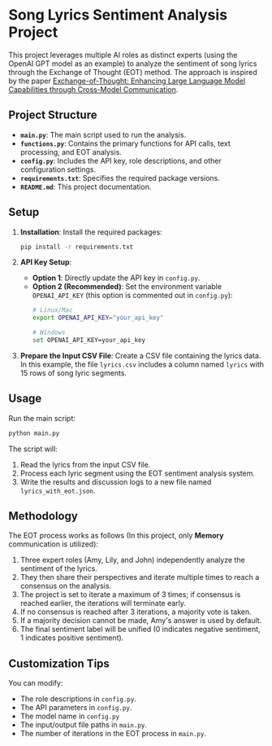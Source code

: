 # Song Lyrics Sentiment Analysis Project

This project leverages multiple AI roles as distinct experts (using the OpenAI GPT model as an example) to analyze the sentiment of song lyrics through the Exchange of Thought (EOT) method. The approach is inspired by the paper [Exchange-of-Thought: Enhancing Large Language Model Capabilities through Cross-Model Communication](https://aclanthology.org/2023.emnlp-main.936/).

## Project Structure

- **`main.py`**: The main script used to run the analysis.
- **`functions.py`**: Contains the primary functions for API calls, text processing, and EOT analysis.
- **`config.py`**: Includes the API key, role descriptions, and other configuration settings.
- **`requirements.txt`**: Specifies the required package versions.
- **`README.md`**: This project documentation.

## Setup

1. **Installation**: Install the required packages:
   ```bash
   pip install -r requirements.txt
   ```

2. **API Key Setup**:  
   - **Option 1**: Directly update the API key in `config.py`.  
   - **Option 2 (Recommended)**: Set the environment variable `OPENAI_API_KEY` (this option is commented out in `config.py`):
     ```bash
     # Linux/Mac
     export OPENAI_API_KEY="your_api_key"
     
     # Windows
     set OPENAI_API_KEY=your_api_key
     ```

3. **Prepare the Input CSV File**: Create a CSV file containing the lyrics data. In this example, the file `lyrics.csv` includes a column named `lyrics` with 15 rows of song lyric segments.

## Usage

Run the main script:
```bash
python main.py
```

The script will:
1. Read the lyrics from the input CSV file.
2. Process each lyric segment using the EOT sentiment analysis system.
3. Write the results and discussion logs to a new file named `lyrics_with_eot.json`.

## Methodology

The EOT process works as follows (In this project, only **Memory** communication is utilized):
1. Three expert roles (Amy, Lily, and John) independently analyze the sentiment of the lyrics.
2. They then share their perspectives and iterate multiple times to reach a consensus on the analysis.
3. The project is set to iterate a maximum of 3 times; if consensus is reached earlier, the iterations will terminate early.
4. If no consensus is reached after 3 iterations, a majority vote is taken.
5. If a majority decision cannot be made, Amy's answer is used by default.
6. The final sentiment label will be unified (0 indicates negative sentiment, 1 indicates positive sentiment).

## Customization Tips

You can modify:
- The role descriptions in `config.py`.
- The API parameters in `config.py`.
- The model name in `config.py`
- The input/output file paths in `main.py`.
- The number of iterations in the EOT process in `main.py`.

